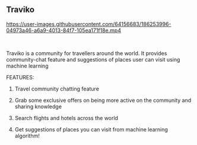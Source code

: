 ## Traviko



https://user-images.githubusercontent.com/64156683/186253996-04973a46-a6a9-4013-84f7-105ea171f18e.mp4



<br>

Traviko is a community for travellers around the world. It provides
community-chat feature and suggestions of places user can visit
using machine learning

FEATURES:

1. Travel community chatting feature

2. Grab some exclusive offers on being more active on the community and sharing knowledge

3. Search flights and hotels across the world

4. Get suggestions of places you can visit from machine learning algorithm!

